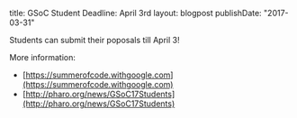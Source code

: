 title: GSoC Student Deadline: April 3rd 
layout: blogpost
publishDate: "2017-03-31"

Students can submit their poposals till April 3!

More information:
- [https://summerofcode.withgoogle.com](https://summerofcode.withgoogle.com)
- [http://pharo.org/news/GSoC17Students](http://pharo.org/news/GSoC17Students)
